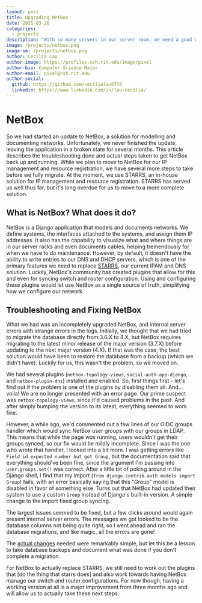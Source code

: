 ```yaml
---
layout: post
title: Upgrading NetBox
date: 2025-03-26
categories:
  - projects
description: "With so many servers in our server room, we need a good way to manage them all. Introducing: Datadog!"
image: /projects/netbox.png
image-sm: /projects/netbox.png
author: Cecilia Lau
author-image: https://profiles.csh.rit.edu/image/pixel
author-bio: Computer Science Major
author-email: pixel@csh.rit.edu
author-social:
  github: https://github.com/cecilialau6776
  linkedin: https://www.linkedin.com/in/lau-cecilia/
---
```


# NetBox
So we had started an update to NetBox, a solution for modelling and documenting networks. Unfortunately, we never finished the update, leaving the application in a broken state for several months. This article describes the troubleshooting done and actual steps taken to get NetBox back up and running. While we plan to move to NetBox for our IP management and resource registration, we have several more steps to take before we fully migrate. At the moment, we use STARRS, an in-house solution for IP management and resource registration. STARRS has served us well thus far, but it's long overdue for us to move to a more complete solution.

## What is NetBox? What does it do?
NetBox is a Django application that models and documents networks. We define systems, the interfaces attached to the systems, and assign them IP addresses. It also has the capability to visualize what and where things are in our server racks and even documents cables, helping tremendously for when we have to do maintenance. However, by default, it doesn't have the ability to write entries to our DNS and DHCP servers, which is one of the primary features we need to replace [STARRS](https://github.com/ComputerScienceHouse/starrs-web), our current IPAM and DNS solution. Luckily, NetBox's community has created plugins that allow for this and even for syncing switch and router configuration. Using and configuring these plugins would let use NetBox as a single source of truth, simplifying how we configure our network.

## Troubleshooting and Fixing NetBox
What we had was an incompletely upgraded NetBox, and internal server errors with strange errors in the logs. Initially, we thought that we had tried to migrate the database directly from 3.6.X to 4.X, but NetBox requires migrating to the latest minor release of the major version (3.7.X) before updating to the next major version (4.X). If that was the case, the best solution would have been to restore the database from a backup (which we didn't have). Luckily for us, this wasn't the problem, so we moved on.

We had several plugins (`netbox-topology-views`, `social-auth-app-django`, and `netbox-plugin-dns`) installed and enabled. So, first things first - let's find out if the problem is one of the plugins by disabling them all. And... voila! We are no longer presented with an error page. Our prime suspect was `netbox-topology-views`, since it'd caused problems in the past. And after simply bumping the version to its latest, everything seemed to work fine.

However, a while ago, we'd commented out a few lines of our OIDC groups handler which would sync NetBox user groups with our groups in LDAP. This means that while the page _was_ running, users wouldn't get their groups synced, so our fix would be mildly incomplete. Since I was the one who wrote that handler, I looked into a bit more. I was getting errors like `Field id expected number but got Group`, but the documentation said that everything should've been fine, since the argument I'm passing into `user.groups.set()` was correct. After a little bit of poking around in the Django shell, I find that my import (`from django.contrib.auth.models import Group`) fails, with an error basically saying that this "Group" model is disabled in favor of something else. Turns out that NetBox had updated their system to use a custom `Group` instead of Django's built-in version. A simple change to the import fixed group syncing.

The largest issues seemed to be fixed, but a few clicks around would again present internal server errors. The messages we got looked to be the database columns not being quite right, so I went ahead and ran the database migrations, and like magic, all the errors are gone!

The [actual changes](https://github.com/ComputerScienceHouse/netbox-images/pull/5/files) needed were remarkably simple, but let this be a lesson to take database backups and document what was done if you don't complete a migration.

For NetBox to actually replace STARRS, we still need to work out the plugins that [do the thing that starrs does] and also work towards having NetBox manage our switch and router configurations. For now though, having a working version at all is a major improvement from three months ago and will allow us to actually take these next steps.
